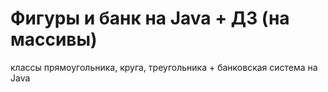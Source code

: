 # Фигуры и банк на Java + ДЗ (на массивы) 
классы прямоугольника, круга, треугольника + банковская система на Java
